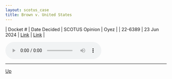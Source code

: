 ```yaml
---
layout: scotus_case
title: Brown v. United States
---
```


| Docket # | Date Decided | SCOTUS Opinion | Oyez |
| 22-6389 | 23 Jun 2024 | [Link](https://www.supremecourt.gov/opinions/23pdf/602us1r25_p86b.pdf) | [Link](https://www.oyez.org/cases/2023/22-6389) |

<audio controls>
   <source src='./resources/22-6389.mp3' type='audio/mpeg'>
</audio>

<object data='./resources/22-6389.pdf' type='application/pdf'></object>

---

[Up](./README.md)